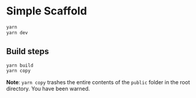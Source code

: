 # Simple Scaffold

```bash
yarn
yarn dev
```

## Build steps

```bash
yarn build
yarn copy
```

**Note**: `yarn copy` trashes the entire contents of the `public` folder in the root directory. You have been warned.

